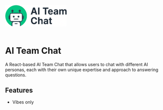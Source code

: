   <img src="public/logo-large.png" alt="AI Team Chat Logo" width="200" style="margin-bottom: 20px;">

# AI Team Chat

A React-based AI Team Chat that allows users to chat with different AI personas, each with their own unique expertise and approach to answering questions.

## Features

- Vibes only
